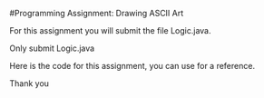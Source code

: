 #Programming Assignment: Drawing ASCII Art

For this assignment you will submit the file Logic.java. 

Only submit Logic.java

Here is the code for this assignment, you can use for a reference.

Thank you
